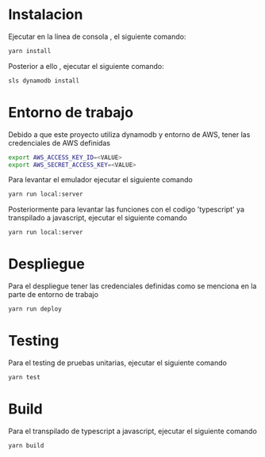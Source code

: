# Instalacion 

Ejecutar en la linea de consola , el siguiente comando:

```bash
yarn install
```

Posterior a ello , ejecutar el siguiente comando:

```bash
sls dynamodb install
```

# Entorno de trabajo
Debido a que este proyecto utiliza dynamodb y entorno de AWS, tener las credenciales de AWS definidas

```bash
export AWS_ACCESS_KEY_ID=<VALUE>
export AWS_SECRET_ACCESS_KEY=<VALUE>
```

Para levantar el emulador ejecutar el siguiente comando

```bash
yarn run local:server
```

Posteriormente para levantar las funciones con el codigo 'typescript' ya transpilado a javascript, ejecutar el siguiente comando

```bash
yarn run local:server
```
# Despliegue
Para el despliegue tener las credenciales definidas como se menciona en la parte de entorno de trabajo

```bash
yarn run deploy
```

# Testing
Para el testing de pruebas unitarias, ejecutar el siguiente comando

```bash
yarn test
```

# Build
Para el transpilado de typescript a javascript, ejecutar el siguiente comando

```bash
yarn build
```